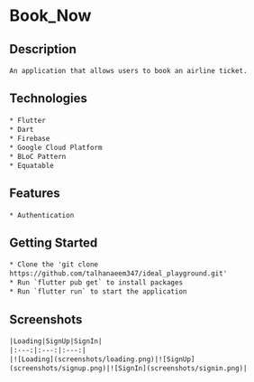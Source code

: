 
# Book_Now

## Description
    An application that allows users to book an airline ticket.

## Technologies
    * Flutter
    * Dart
    * Firebase
    * Google Cloud Platform
    * BLoC Pattern
    * Equatable

## Features
    * Authentication
    
    
## Getting Started
    * Clone the 'git clone https://github.com/talhanaeem347/ideal_playground.git'
    * Run `flutter pub get` to install packages
    * Run `flutter run` to start the application

## Screenshots
    |Loading|SignUp|SignIn|
    |:---:|:---:|:---:|
    |![Loading](screenshots/loading.png)|![SignUp](screenshots/signup.png)|![SignIn](screenshots/signin.png)|    
